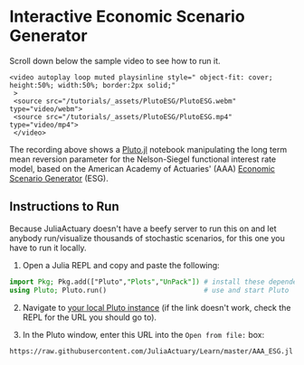 # Interactive Economic Scenario Generator

Scroll down below the sample video to see how to run it.

~~~
<video autoplay loop muted playsinline style=" object-fit: cover; height:50%; width:50%; border:2px solid;"
 >
 <source src="/tutorials/_assets/PlutoESG/PlutoESG.webm" type="video/webm">
 <source src="/tutorials/_assets/PlutoESG/PlutoESG.mp4" type="video/mp4">
 </video>
~~~

The recording above shows a [Pluto.jl](https://github.com/fonsp/Pluto.jl) notebook manipulating the long term mean reversion parameter for the Nelson-Siegel functional interest rate model, based on the American Academy of Actuaries' (AAA) [Economic Scenario Generator](https://www.actuary.org/content/economic-scenario-generators) (ESG).

## Instructions to Run

Because JuliaActuary doesn't have a beefy server to run this on and let anybody run/visualize thousands of stochastic scenarios, for this one you have to run it locally.

1. Open a Julia REPL and copy and paste the following:

```julia
import Pkg; Pkg.add(["Pluto","Plots","UnPack"]) # install these dependencies
using Pluto; Pluto.run()                        # use and start Pluto
```

2. Navigate to [your local Pluto instance](localhost:1234) (if the link doesn't work, check the REPL for the URL you should go to). 

3. In the Pluto window, enter this URL into the `Open from file:` box:

```
https://raw.githubusercontent.com/JuliaActuary/Learn/master/AAA_ESG.jl
```
